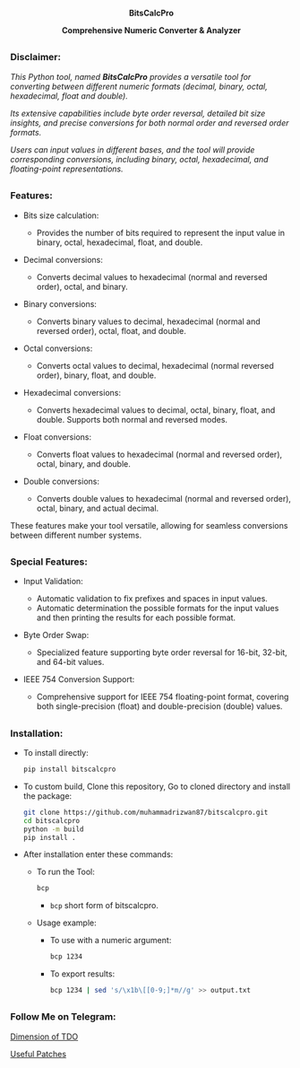 <!-- BitsCalcPro -->

<p align="center"><b>BitsCalcPro</b></p>
<p align="center"><b>Comprehensive Numeric Converter & Analyzer</b></p>

##

<h3><p align="left">Disclaimer:</p></h3>

<i>This Python tool, named <b>BitsCalcPro</b> provides a versatile tool for converting between different numeric formats (decimal, binary, octal, hexadecimal, float and double).

Its extensive capabilities include byte order reversal, detailed bit size insights, and precise conversions for both normal order and reversed order formats.

Users can input values in different bases, and the tool will provide corresponding conversions, including binary, octal, hexadecimal, and floating-point representations.</i>

##

### Features:

- Bits size calculation:
  - Provides the number of bits required to represent the input value in binary, octal, hexadecimal, float, and double.

- Decimal conversions:
  - Converts decimal values to hexadecimal (normal and reversed order), octal, and binary.

- Binary conversions:
  - Converts binary values to decimal, hexadecimal (normal and reversed order), octal, float, and double.

- Octal conversions:
  - Converts octal values to decimal, hexadecimal (normal reversed order), binary, float, and double.

- Hexadecimal conversions:
  - Converts hexadecimal values to decimal, octal, binary, float, and double. Supports both normal and reversed modes.

- Float conversions:
  - Converts float values to hexadecimal (normal and reversed order), octal, binary, and double.

- Double conversions:
  - Converts double values to hexadecimal (normal and reversed order), octal, binary, and actual decimal.

These features make your tool versatile, allowing for seamless conversions between different number systems.

##

### Special Features:

- Input Validation:
  - Automatic validation to fix prefixes and spaces in input values.
  - Automatic determination the possible formats for the input values and then printing the results for each possible format.

- Byte Order Swap:
  - Specialized feature supporting byte order reversal for 16-bit, 32-bit, and 64-bit values.

- IEEE 754 Conversion Support:
  - Comprehensive support for IEEE 754 floating-point format, covering both single-precision (float) and double-precision (double) values.

##

### Installation:

- To install directly:
  ```bash
  pip install bitscalcpro
  ```

- To custom build, Clone this repository, Go to cloned directory and install the package:
  ```bash
  git clone https://github.com/muhammadrizwan87/bitscalcpro.git
  cd bitscalcpro
  python -m build
  pip install .
  ```
  
- After installation enter these commands:
  - To run the Tool:
    ```bash
    bcp
    ```
    - `bcp` short form of bitscalcpro.

  - Usage example:

    - To use with a numeric argument:
      ```bash
      bcp 1234
      ```
    - To export results:
      ```bash
      bcp 1234 | sed 's/\x1b\[[0-9;]*m//g' >> output.txt
      ```
##

### Follow Me on Telegram:
[Dimension of TDO](https://TDOhex.t.me)

[Useful Patches](https://Android_Patches.t.me)

<!-- // -->
